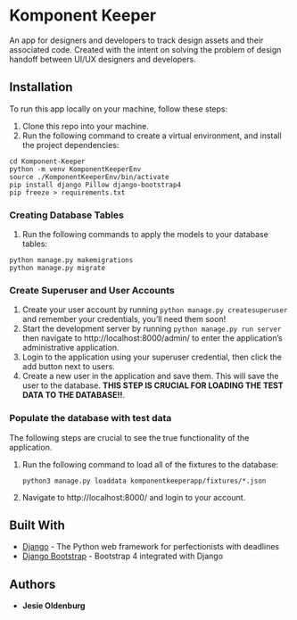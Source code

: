 # Komponent Keeper
An app for designers and developers to track design assets and their associated code. Created with the intent on solving the problem of design handoff between UI/UX designers and developers.

## Installation

To run this app locally on your machine, follow these steps:

1. Clone this repo into your machine.
2. Run the following command to create a virtual environment, and install the project dependencies:

```shell
cd Komponent-Keeper
python -m venv KomponentKeeperEnv
source ./KomponentKeeperEnv/bin/activate
pip install django Pillow django-bootstrap4
pip freeze > requirements.txt
```

### Creating Database Tables

1. Run the following commands to apply the models to your database tables:

```shell
python manage.py makemigrations 
python manage.py migrate
```

### Create Superuser and User Accounts

1. Create your user account by running `python manage.py createsuperuser` and remember your credentials, you’ll need them soon!
2. Start the development server by running `python manage.py run server` then navigate to http://localhost:8000/admin/ to enter the application’s administrative application.  
3. Login to the application using your superuser credential, then click the add button next to users.
4. Create a new user in the application and save them. This will save the user to the database. **THIS STEP IS CRUCIAL FOR LOADING THE TEST DATA TO THE DATABASE!!**.

### Populate the database with test data

The following steps are crucial to see the true functionality of the application.  

1. Run the following command to load all of the fixtures to the database:

   `python3 manage.py loaddata komponentkeeperapp/fixtures/*.json`

2. Navigate to http://localhost:8000/ and login to your account.


## Built With

* [Django](https://www.djangoproject.com/) - The Python web framework for perfectionists with deadlines
* [Django Bootstrap](https://github.com/zostera/django-bootstrap4) - Bootstrap 4 integrated with Django

## Authors
* **Jesie Oldenburg**
